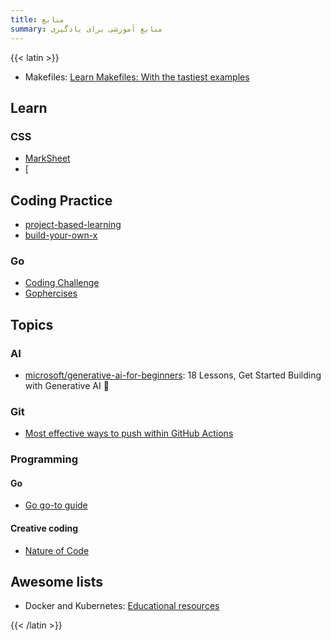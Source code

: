 ```yaml
---
title: منابع
summary: منابع آموزشی برای یادگیری
---
```

{{< latin >}}

- Makefiles: [Learn Makefiles: With the tastiest examples](https://makefiletutorial.com/)

## Learn

### CSS

- [MarkSheet](https://marksheet.io/)
- [

## Coding Practice

- [project-based-learning](https://github.com/practical-tutorials/project-based-learning)
- [build-your-own-x](https://github.com/codecrafters-io/build-your-own-x)

### Go

- [Coding Challenge](https://codingchallenges.fyi/)
- [Gophercises](https://courses.calhoun.io/courses/cor_gophercises)

## Topics

### AI

- [microsoft/generative-ai-for-beginners](https://microsoft.github.io/generative-ai-for-beginners/): 18 Lessons, Get Started Building with Generative AI 🔗

### Git

- [Most effective ways to push within GitHub Actions](https://joht.github.io/johtizen/build/2022/01/20/github-actions-push-into-repository.html)

### Programming

#### Go

- [Go go-to guide](https://yourbasic.org/golang/)

#### Creative coding

- [Nature of Code](https://natureofcode.com/introduction/)

## Awesome lists

- Docker and Kubernetes: [Educational resources](https://docs.docker.com/guides/resources/)

{{< /latin >}}
